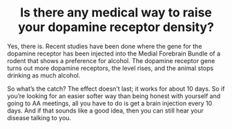 <h1><center>Is there any medical way to raise your dopamine receptor density?</center></h1>

Yes, there is. Recent studies  have been done where the gene for the dopamine receptor has been injected into the Medial Forebrain Bundle of a rodent that shows a preference for alcohol. The dopamine receptor gene turns out more dopamine receptors, the level rises, and the animal stops drinking as much alcohol.

So what’s the catch? The effect doesn’t last; it works for about 10 days. So if you’re looking for an easier softer way than being honest with yourself and going to AA meetings, all you have to do is get a brain injection every 10 days. And if that sounds like a good idea, then you can still hear your disease talking to you.
